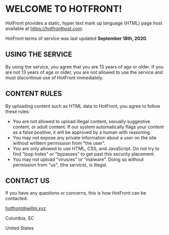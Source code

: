 # WELCOME TO HOTFRONT!
HotFront provides a static, hyper text mark up language (HTML) page host available at https://hotfronthost.com.

HotFront terms of service was last updated **September 18th, 2020**.

## USING THE SERVICE
By using the service, you agree that you are 13 years of age or older. If you are not 13 years of age or older, you are not allowed to use the service and must discontinue use of HotFront immediately.

## CONTENT RULES
By uploading content such as HTML data to HotFront, you agree to follow these rules:
- You are not allowed to upload illegal content, sexually suggestive content, or adult content. If our system automatically flags your content as a false positive, it will be approved by a human with reasoning.
- You may not expose any private information about a user on the site without writtern permission from "the user".
- You are only allowed to use HTML, CSS, and JavaScript. Do not try to find "loop holes" or "bypasses" to get past this security placement.
- You may not upload "virus/es" or "malware". Doing so without permission from "us", (the service), is illegal.

## CONTACT US
If you have any questions or concerns, this is how HotFront can be contacted.

hotfront@willm.xyz

Columbia, SC

United States


